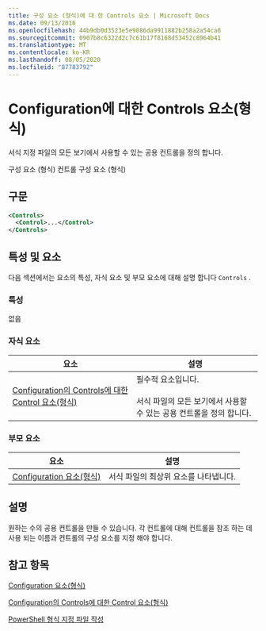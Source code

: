```yaml
---
title: 구성 요소 (형식)에 대 한 Controls 요소 | Microsoft Docs
ms.date: 09/13/2016
ms.openlocfilehash: 44b9db0d3523e5e9086da9911882b258a2a54ca6
ms.sourcegitcommit: 0907b8c6322d2c7c61b17f8168d53452c8964b41
ms.translationtype: MT
ms.contentlocale: ko-KR
ms.lasthandoff: 08/05/2020
ms.locfileid: "87783792"
---
```

# <a name="controls-element-for-configuration-format"></a>Configuration에 대한 Controls 요소(형식)

서식 지정 파일의 모든 보기에서 사용할 수 있는 공용 컨트롤을 정의 합니다.

구성 요소 (형식) 컨트롤 구성 요소 (형식)

## <a name="syntax"></a>구문

```xml
<Controls>
  <Control>...</Control>
</Controls>
```

## <a name="attributes-and-elements"></a>특성 및 요소

다음 섹션에서는 요소의 특성, 자식 요소 및 부모 요소에 대해 설명 합니다 `Controls` .

### <a name="attributes"></a>특성

없음

### <a name="child-elements"></a>자식 요소

|요소|설명|
|-------------|-----------------|
|[Configuration의 Controls에 대한 Control 요소(형식)](./control-element-for-controls-for-configuration-format.md)|필수적 요소입니다.<br /><br /> 서식 파일의 모든 보기에서 사용할 수 있는 공용 컨트롤을 정의 합니다.|

### <a name="parent-elements"></a>부모 요소

|요소|설명|
|-------------|-----------------|
|[Configuration 요소(형식)](./configuration-element-format.md)|서식 파일의 최상위 요소를 나타냅니다.|

## <a name="remarks"></a>설명

원하는 수의 공용 컨트롤을 만들 수 있습니다. 각 컨트롤에 대해 컨트롤을 참조 하는 데 사용 되는 이름과 컨트롤의 구성 요소를 지정 해야 합니다.

## <a name="see-also"></a>참고 항목

[Configuration 요소(형식)](./configuration-element-format.md)

[Configuration의 Controls에 대한 Control 요소(형식)](./control-element-for-controls-for-configuration-format.md)

[PowerShell 형식 지정 파일 작성](./writing-a-powershell-formatting-file.md)
